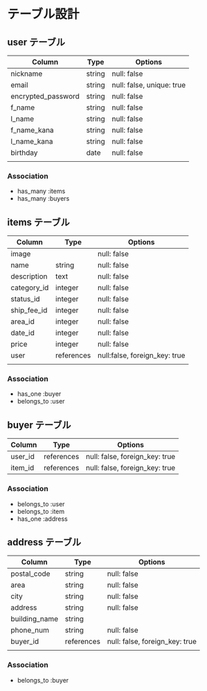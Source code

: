 # テーブル設計

## user テーブル

| Column             | Type   | Options                   |
| ------------------ | ------ | ------------------------- |
| nickname           | string | null: false               |
| email              | string | null: false, unique: true |
| encrypted_password | string | null: false               |
| f_name             | string | null: false               |
| l_name             | string | null: false               |
| f_name_kana        | string | null: false               |
| l_name_kana        | string | null: false               |
| birthday           | date   | null: false               |
|                    |        |                           |



### Association

- has_many :items
- has_many :buyers

## items テーブル

| Column      | Type       | Options                       |
| ----------- | ---------- | ----------------------------- |
| image       |            | null: false                   |
| name        | string     | null: false                   |
| description | text       | null: false                   |
| category_id | integer    | null: false                   |
| status_id   | integer    | null: false                   |
| ship_fee_id | integer    | null: false                   |
| area_id     | integer    | null: false                   |
| date_id     | integer    | null: false                   |
| price       | integer    | null: false                   |
| user        | references | null:false, foreign_key: true |
|             |            |                               |

### Association

- has_one :buyer
- belongs_to :user

## buyer テーブル

| Column    | Type       | Options                        |
| --------- | ---------- | ------------------------------ |
| user_id   | references | null: false, foreign_key: true |
| item_id   | references | null: false, foreign_key: true |


### Association

- belongs_to :user
- belongs_to :item
- has_one :address

## address テーブル

| Column        | Type       | Options                        |
| ------------- | ---------- | ------------------------------ |
| postal_code   | string     | null: false                    |
| area          | string     | null: false                    |
| city          | string     | null: false                    |
| address       | string     | null: false                    |
| building_name | string     |                                |
| phone_num     | string     | null: false                    |
| buyer_id      | references | null: false, foreign_key: true |
|               |            |                                |

### Association

- belongs_to :buyer